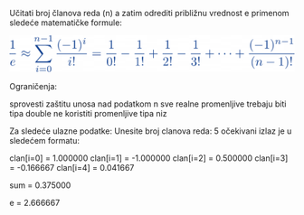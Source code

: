Učitati broj članova reda (n) a zatim odrediti približnu vrednost e primenom sledeće matematičke formule:

![alt text](https://github.com/owlCoder/pjisp-Z-K/blob/main/PJISP%20-%20Zadaci%20-%20T1%20i%20T2/18%20Per%20factorial%20ad%20Euler/37bc84b2794c2ee0c6b1274a3bceae7c.png?raw=true)

Ograničenja:

sprovesti zaštitu unosa nad podatkom n
sve realne promenljive trebaju biti tipa double
ne koristiti promenljive tipa niz

Za sledeće ulazne podatke:
Unesite broj clanova reda: 5
očekivani izlaz je u sledećem formatu:

clan[i=0] =  1.000000
clan[i=1] = -1.000000
clan[i=2] =  0.500000
clan[i=3] = -0.166667
clan[i=4] =  0.041667

sum = 0.375000

e = 2.666667
